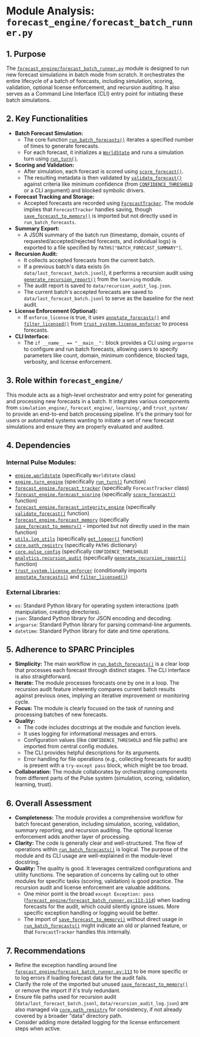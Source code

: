 # Module Analysis: `forecast_engine/forecast_batch_runner.py`

## 1. Purpose

The [`forecast_engine/forecast_batch_runner.py`](forecast_engine/forecast_batch_runner.py:1) module is designed to run new forecast simulations in batch mode from scratch. It orchestrates the entire lifecycle of a batch of forecasts, including simulation, scoring, validation, optional license enforcement, and recursion auditing. It also serves as a Command Line Interface (CLI) entry point for initiating these batch simulations.

## 2. Key Functionalities

*   **Batch Forecast Simulation:**
    *   The core function [`run_batch_forecasts()`](forecast_engine/forecast_batch_runner.py:45) iterates a specified number of times to generate forecasts.
    *   For each forecast, it initializes a [`WorldState`](simulation_engine/worldstate.py:1) and runs a simulation turn using [`run_turn()`](simulation_engine/turn_engine.py:1).
*   **Scoring and Validation:**
    *   After simulation, each forecast is scored using [`score_forecast()`](forecast_engine/forecast_scoring.py:1).
    *   The resulting metadata is then validated by [`validate_forecast()`](forecast_engine/forecast_integrity_engine.py:1) against criteria like minimum confidence (from [`CONFIDENCE_THRESHOLD`](core/pulse_config.py:1) or a CLI argument) and blocked symbolic drivers.
*   **Forecast Tracking and Storage:**
    *   Accepted forecasts are recorded using [`ForecastTracker`](forecast_engine/forecast_tracker.py:1). The module implies that `ForecastTracker` handles saving, though [`save_forecast_to_memory()`](forecast_engine/forecast_memory.py:1) is imported but not directly used in `run_batch_forecasts`.
*   **Summary Export:**
    *   A JSON summary of the batch run (timestamp, domain, counts of requested/accepted/rejected forecasts, and individual logs) is exported to a file specified by `PATHS["BATCH_FORECAST_SUMMARY"]`.
*   **Recursion Audit:**
    *   It collects accepted forecasts from the current batch.
    *   If a previous batch's data exists (in `data/last_forecast_batch.jsonl`), it performs a recursion audit using [`generate_recursion_report()`](learning/recursion_audit.py:1) from the `learning` module.
    *   The audit report is saved to `data/recursion_audit_log.json`.
    *   The current batch's accepted forecasts are saved to `data/last_forecast_batch.jsonl` to serve as the baseline for the next audit.
*   **License Enforcement (Optional):**
    *   If `enforce_license` is true, it uses [`annotate_forecasts()`](trust_system/license_enforcer.py:1) and [`filter_licensed()`](trust_system/license_enforcer.py:1) from [`trust_system.license_enforcer`](trust_system/license_enforcer.py:1) to process forecasts.
*   **CLI Interface:**
    *   The `if __name__ == "__main__":` block provides a CLI using `argparse` to configure and run batch forecasts, allowing users to specify parameters like count, domain, minimum confidence, blocked tags, verbosity, and license enforcement.

## 3. Role within `forecast_engine/`

This module acts as a high-level orchestrator and entry point for generating and processing new forecasts in a batch. It integrates various components from `simulation_engine/`, `forecast_engine/`, `learning/`, and `trust_system/` to provide an end-to-end batch processing pipeline. It's the primary tool for users or automated systems wanting to initiate a set of new forecast simulations and ensure they are properly evaluated and audited.

## 4. Dependencies

### Internal Pulse Modules:

*   [`engine.worldstate`](simulation_engine/worldstate.py:1) (specifically `WorldState` class)
*   [`engine.turn_engine`](simulation_engine/turn_engine.py:1) (specifically [`run_turn()`](simulation_engine/turn_engine.py:1) function)
*   [`forecast_engine.forecast_tracker`](forecast_engine/forecast_tracker.py:1) (specifically `ForecastTracker` class)
*   [`forecast_engine.forecast_scoring`](forecast_engine/forecast_scoring.py:1) (specifically [`score_forecast()`](forecast_engine/forecast_scoring.py:1) function)
*   [`forecast_engine.forecast_integrity_engine`](forecast_engine/forecast_integrity_engine.py:1) (specifically [`validate_forecast()`](forecast_engine/forecast_integrity_engine.py:1) function)
*   [`forecast_engine.forecast_memory`](forecast_engine/forecast_memory.py:1) (specifically [`save_forecast_to_memory()`](forecast_engine/forecast_memory.py:1) - imported but not directly used in the main function)
*   [`utils.log_utils`](utils/log_utils.py:1) (specifically [`get_logger()`](utils/log_utils.py:1) function)
*   [`core.path_registry`](core/path_registry.py:1) (specifically `PATHS` dictionary)
*   [`core.pulse_config`](core/pulse_config.py:1) (specifically `CONFIDENCE_THRESHOLD`)
*   [`analytics.recursion_audit`](learning/recursion_audit.py:1) (specifically [`generate_recursion_report()`](learning/recursion_audit.py:1) function)
*   [`trust_system.license_enforcer`](trust_system/license_enforcer.py:1) (conditionally imports [`annotate_forecasts()`](trust_system/license_enforcer.py:1) and [`filter_licensed()`](trust_system/license_enforcer.py:1))

### External Libraries:

*   `os`: Standard Python library for operating system interactions (path manipulation, creating directories).
*   `json`: Standard Python library for JSON encoding and decoding.
*   `argparse`: Standard Python library for parsing command-line arguments.
*   `datetime`: Standard Python library for date and time operations.

## 5. Adherence to SPARC Principles

*   **Simplicity:** The main workflow in [`run_batch_forecasts()`](forecast_engine/forecast_batch_runner.py:45) is a clear loop that processes each forecast through distinct stages. The CLI interface is also straightforward.
*   **Iterate:** The module processes forecasts one by one in a loop. The recursion audit feature inherently compares current batch results against previous ones, implying an iterative improvement or monitoring cycle.
*   **Focus:** The module is clearly focused on the task of running and processing batches of new forecasts.
*   **Quality:**
    *   The code includes docstrings at the module and function levels.
    *   It uses logging for informational messages and errors.
    *   Configuration values (like `CONFIDENCE_THRESHOLD` and file paths) are imported from central config modules.
    *   The CLI provides helpful descriptions for its arguments.
    *   Error handling for file operations (e.g., collecting forecasts for audit) is present with a `try-except pass` block, which might be too broad.
*   **Collaboration:** The module collaborates by orchestrating components from different parts of the Pulse system (simulation, scoring, validation, learning, trust).

## 6. Overall Assessment

*   **Completeness:** The module provides a comprehensive workflow for batch forecast generation, including simulation, scoring, validation, summary reporting, and recursion auditing. The optional license enforcement adds another layer of processing.
*   **Clarity:** The code is generally clear and well-structured. The flow of operations within [`run_batch_forecasts()`](forecast_engine/forecast_batch_runner.py:45) is logical. The purpose of the module and its CLI usage are well-explained in the module-level docstring.
*   **Quality:** The quality is good. It leverages centralized configurations and utility functions. The separation of concerns by calling out to other modules for specific tasks (scoring, validation) is good practice. The recursion audit and license enforcement are valuable additions.
    *   One minor point is the broad `except Exception: pass` ([`forecast_engine/forecast_batch_runner.py:113-114`](forecast_engine/forecast_batch_runner.py:113-114)) when loading forecasts for the audit, which could silently ignore issues. More specific exception handling or logging would be better.
    *   The import of [`save_forecast_to_memory()`](forecast_engine/forecast_memory.py:1) without direct usage in [`run_batch_forecasts()`](forecast_engine/forecast_batch_runner.py:45) might indicate an old or planned feature, or that `ForecastTracker` handles this internally.

## 7. Recommendations

*   Refine the exception handling around line [`forecast_engine/forecast_batch_runner.py:113`](forecast_engine/forecast_batch_runner.py:113) to be more specific or to log errors if loading forecast data for the audit fails.
*   Clarify the role of the imported but unused [`save_forecast_to_memory()`](forecast_engine/forecast_memory.py:1) or remove the import if it's truly redundant.
*   Ensure file paths used for recursion audit (`data/last_forecast_batch.jsonl`, `data/recursion_audit_log.json`) are also managed via [`core.path_registry`](core/path_registry.py:1) for consistency, if not already covered by a broader "data" directory path.
*   Consider adding more detailed logging for the license enforcement steps when active.